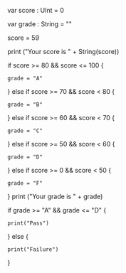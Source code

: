var score : UInt = 0

var grade : String = ""

score = 59

print ("Your score is " + String(score))

if score >= 80 && score <= 100 {

    grade = "A"

} else if score >= 70 && score < 80 {

    grade = "B"
    
} else if score >= 60 && score < 70 {

    grade = "C"
    
} else if score >= 50 && score < 60 {

    grade = "D"
    
} else if score >= 0 && score < 50 {

    grade = "F"
}
print ("Your grade is " + grade)

if grade >= "A" && grade <= "D" {

    print("Pass")
    
} else {

    print("Failure")
    
}
